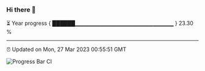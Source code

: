 ### Hi there 👋

⏳ Year progress { ██████▁▁▁▁▁▁▁▁▁▁▁▁▁▁▁▁▁▁▁▁▁▁▁▁ } 23.30 %

---

⏰ Updated on Mon, 27 Mar 2023 00:55:51 GMT

![Progress Bar CI](https://github.com/liununu/liununu/workflows/Progress%20Bar%20CI/badge.svg)
